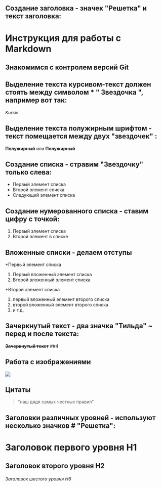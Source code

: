 ## Создание заголовка - значек "Решетка" и текст заголовка:

# Инструкция для работы с Markdown
## Знакомимся с контролем версий Git
## Выделение текста курсивом-текст должен стоять между символом   *   " Звездочка ", например вот так:
*Kursiv*
## Выделение текста полужирным шрифтом - текст помещается между двух "звездочек" :
**Полужирный**  или  __Полужирный__

## Создание списка - стравим "Звездочку" только слева:
*  Первый элемент списка
* Второй элемент списка 
* Следующий элемент списка

## Создание нумерованного списка - ставим цифру с точкой:
1. Первый элемент списка
2. Второй элемент в списке

## Вложенные списки - делаем отступы
*Первый элемент списка
1. Первый вложенный элемент списка
2. Второй вложенный элемент списка

*Второй элемент списка

 1. первый вложенный элемент второго списка
 2. второй вложенный элемент второго списка
 3. и т.д.

## Зачеркнутый текст - два значка "Тильда" ~ перед и после текста:

~~**Зачеркнутый текст**~~
##4

## Работа с изображениями

![](https://picsum.photos/800/600)

## Цитаты


> "наш дядя самых честных правил"
 

## Заголовки различных уровней - используют несколько значков # "Решетка":

# Заголовок первого уровня H1
## Заголовок второго уровня H2
###### Заголовок шестого уровня H6

